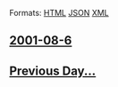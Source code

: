 
Formats: [HTML](2001/08/6/index.html)  [JSON](2001/08/6/index.json)  [XML](2001/08/6/index.xml)  

## [2001-08-6](/news/2001/08/6/index.md)

## [Previous Day...](/news/2001/08/5/index.md)

